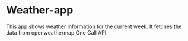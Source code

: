 # Weather-app
This app shows weather information for the current week. It fetches the data from openweathermap One Call API.
